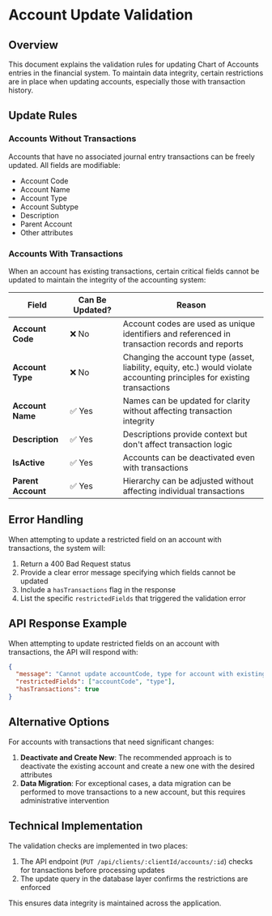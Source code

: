 # Account Update Validation

## Overview

This document explains the validation rules for updating Chart of Accounts entries in the financial system. To maintain data integrity, certain restrictions are in place when updating accounts, especially those with transaction history.

## Update Rules

### Accounts Without Transactions

Accounts that have no associated journal entry transactions can be freely updated. All fields are modifiable:

- Account Code
- Account Name
- Account Type
- Account Subtype
- Description
- Parent Account
- Other attributes

### Accounts With Transactions

When an account has existing transactions, certain critical fields cannot be updated to maintain the integrity of the accounting system:

| Field | Can Be Updated? | Reason |
|-------|----------------|--------|
| **Account Code** | ❌ No | Account codes are used as unique identifiers and referenced in transaction records and reports |
| **Account Type** | ❌ No | Changing the account type (asset, liability, equity, etc.) would violate accounting principles for existing transactions |
| **Account Name** | ✅ Yes | Names can be updated for clarity without affecting transaction integrity |
| **Description** | ✅ Yes | Descriptions provide context but don't affect transaction logic |
| **IsActive** | ✅ Yes | Accounts can be deactivated even with transactions |
| **Parent Account** | ✅ Yes | Hierarchy can be adjusted without affecting individual transactions |

## Error Handling

When attempting to update a restricted field on an account with transactions, the system will:

1. Return a 400 Bad Request status
2. Provide a clear error message specifying which fields cannot be updated
3. Include a `hasTransactions` flag in the response
4. List the specific `restrictedFields` that triggered the validation error

## API Response Example

When attempting to update restricted fields on an account with transactions, the API will respond with:

```json
{
  "message": "Cannot update accountCode, type for account with existing transactions",
  "restrictedFields": ["accountCode", "type"],
  "hasTransactions": true
}
```

## Alternative Options

For accounts with transactions that need significant changes:

1. **Deactivate and Create New**: The recommended approach is to deactivate the existing account and create a new one with the desired attributes
2. **Data Migration**: For exceptional cases, a data migration can be performed to move transactions to a new account, but this requires administrative intervention

## Technical Implementation

The validation checks are implemented in two places:

1. The API endpoint (`PUT /api/clients/:clientId/accounts/:id`) checks for transactions before processing updates
2. The update query in the database layer confirms the restrictions are enforced

This ensures data integrity is maintained across the application.